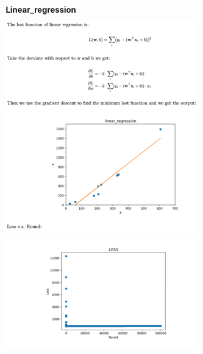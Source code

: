 ## Linear_regression

![CLL1](https://github.com/bochendong/Machine-learning/raw/master/image/CLL1.png)

![CLL2](https://github.com/bochendong/Machine-learning/raw/master/image/CLL2.png)
